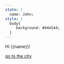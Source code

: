 ```yaml
---
state: |
  name: John;
style: |
  body{
     background: #44e544;
  }
---
```


Hi {{name}}!

[go to the city](city)